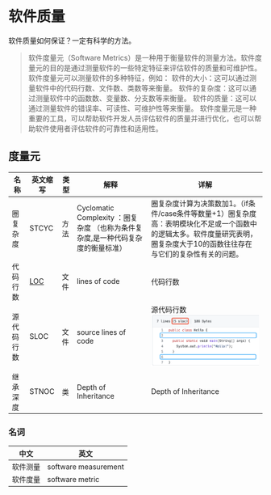 # 软件质量
软件质量如何保证？一定有科学的方法。

> 软件度量元（Software Metrics）是一种用于衡量软件的测量方法。软件度量元的目的是通过测量软件的一些特定特征来评估软件的质量和可维护性。
> 软件度量元可以测量软件的多种特征，例如：
> 软件的大小：这可以通过测量软件中的代码行数、文件数、类数等来衡量。
> 软件的复杂度：这可以通过测量软件中的函数数、变量数、分支数等来衡量。
> 软件的质量：这可以通过测量软件的错误率、可读性、可维护性等来衡量。
> 软件度量元是一种重要的工具，可以帮助软件开发人员评估软件的质量并进行优化，也可以帮助软件使用者评估软件的可靠性和适用性。

## 度量元

|名称|英文缩写|类型|解释|详解|
|--|--|--|--|--|
|圈复杂度|STCYC|方法|Cyclomatic Complexity ：圈复杂度 （也称为条件复杂度,是一种代码复杂度的衡量标准）|圈复杂度计算为决策数加1。（if条件/case条件等数量+1）圈复杂度高：表明模块化不足或一个函数中的逻辑太多。软件度量研究表明，圈复杂度大于10的函数往往存在与它们的复杂性有关的问题。|
|代码行数|[LOC](LOC.md)|文件|lines of code|代码行数|
|源代码行数|SLOC|文件|source lines of code|源代码行数 ![SLOC](Hello.png)|
|继承深度|STNOC|类|Depth of Inheritance|Depth of Inheritance|

### 名词

|中文|英文|
|---|---|
|软件测量|software measurement|
|软件度量|software metric|
